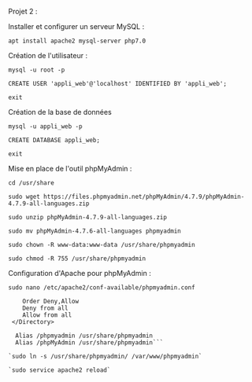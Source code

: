 Projet 2 : 

Installer et configurer un serveur MySQL :

`apt install apache2 mysql-server php7.0`


Création de l'utilisateur :

`mysql -u root -p`

`CREATE USER 'appli_web'@'localhost' IDENTIFIED BY 'appli_web';`

`exit`


Création de la base de données

`mysql -u appli_web -p`

`CREATE DATABASE appli_web;`

`exit` 


Mise en place de l'outil phpMyAdmin :

`cd /usr/share`

`sudo wget https://files.phpmyadmin.net/phpMyAdmin/4.7.9/phpMyAdmin-4.7.9-all-languages.zip`

`sudo unzip phpMyAdmin-4.7.9-all-languages.zip`

`sudo mv phpMyAdmin-4.7.6-all-languages phpmyadmin`

`sudo chown -R www-data:www-data /usr/share/phpmyadmin`

`sudo chmod -R 755 /usr/share/phpmyadmin`


Configuration d'Apache pour phpMyAdmin : 

`sudo nano /etc/apache2/conf-available/phpmyadmin.conf`

```<Directory "/usr/share/phpmyadmin">
    Order Deny,Allow
    Deny from all
    Allow from all
 </Directory>

  Alias /phpmyadmin /usr/share/phpmyadmin
  Alias /phpMyAdmin /usr/share/phpmyadmin```

`sudo ln -s /usr/share/phpmyadmin/ /var/www/phpmyadmin`

`sudo service apache2 reload`